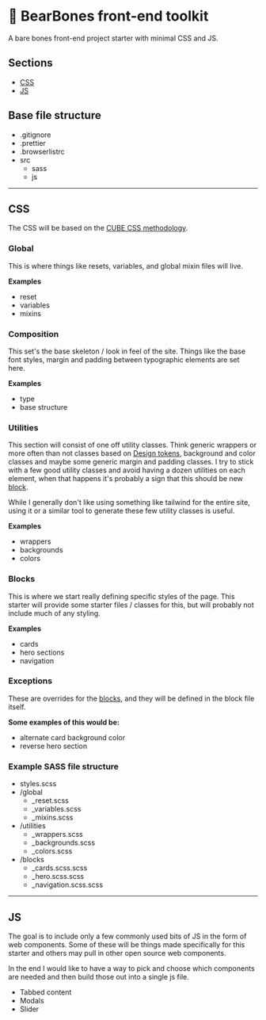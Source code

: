 # 🐻 BearBones front-end toolkit

A bare bones front-end project starter with minimal CSS and JS.

## Sections

- [CSS](#CSS)
- [JS](#JS)

## Base file structure

- .gitignore
- .prettier
- .browserlistrc
- src
  - sass
  - js

---

## CSS

The CSS will be based on the [CUBE CSS methodology](https://cube.fyi/).

### Global

This is where things like resets, variables, and global mixin files will live.

**Examples**

- reset
- variables
- mixins

### Composition

This set's the base skeleton / look in feel of the site. Things like the base font styles, margin and padding between typographic elements are set here.

**Examples**

- type
- base structure

### Utilities

This section will consist of one off utility classes. Think generic wrappers or more often than not classes based on [Design tokens](https://css-tricks.com/what-are-design-tokens/), background and color classes and maybe some generic margin and padding classes. I try to stick with a few good utility classes and avoid having a dozen utilities on each element, when that happens it's probably a sign that this should be new [block](#blocks).

While I generally don't like using something like tailwind for the entire site, using it or a similar tool to generate these few utility classes is useful.

**Examples**

- wrappers
- backgrounds
- colors

### Blocks

This is where we start really defining specific styles of the page. This starter will provide some starter files / classes for this, but will probably not include much of any styling.

**Examples**

- cards
- hero sections
- navigation

### Exceptions

These are overrides for the [blocks](#blocks), and they will be defined in the block file itself.

**Some examples of this would be:**

- alternate card background color
- reverse hero section

### Example SASS file structure

- styles.scss
- /global
  - \_reset.scss
  - \_variables.scss
  - \_mixins.scss
- /utilities
  - \_wrappers.scss
  - \_backgrounds.scss
  - \_colors.scss
- /blocks
  - \_cards.scss.scss
  - \_hero.scss.scss
  - \_navigation.scss.scss

---

## JS

The goal is to include only a few commonly used bits of JS in the form of web components. Some of these will be things made specifically for this starter and others may pull in other open source web components.

In the end I would like to have a way to pick and choose which components are needed and then build those out into a single js file.

- Tabbed content
- Modals
- Slider
